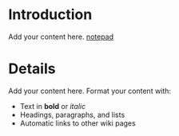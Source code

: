 # Introduction #

Add your content here.
[notepad](file:///c:/windows/notepad.exe)
# Details #

Add your content here.  Format your content with:
  * Text in **bold** or _italic_
  * Headings, paragraphs, and lists
  * Automatic links to other wiki pages